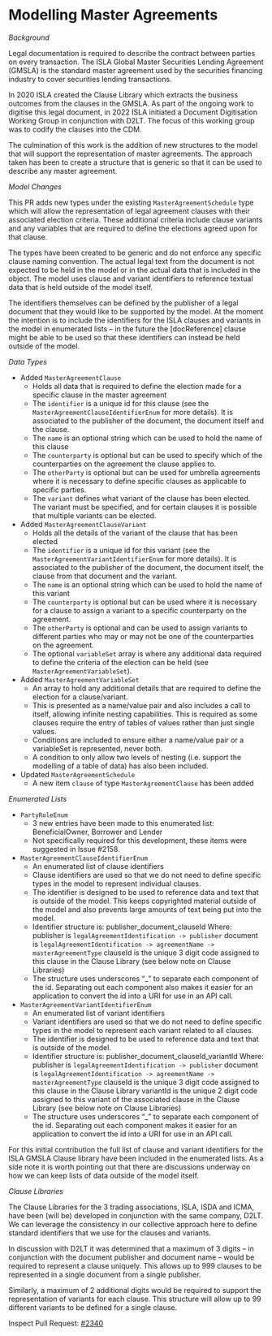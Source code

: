 # Modelling Master Agreements

_Background_

Legal documentation is required to describe the contract between parties on every transaction. The ISLA Global Master Securities Lending Agreement (GMSLA) is the standard master agreement used by the securities financing industry to cover securities lending transactions.

In 2020 ISLA created the Clause Library which extracts the business outcomes from the clauses in the GMSLA. As part of the ongoing work to digitise this legal document, in 2022 ISLA initiated a Document Digitisation Working Group in conjunction with D2LT. The focus of this working group was to codify the clauses into the CDM.

The culmination of this work is the addition of new structures to the model that will support the representation of master agreements. The approach taken has been to create a structure that is generic so that it can be used to describe any master agreement.

_Model Changes_

This PR adds new types under the existing `MasterAgreementSchedule` type which will allow the representation of legal agreement clauses with their associated election criteria. These additional criteria include clause variants and any variables that are required to define the elections agreed upon for that clause.

The types have been created to be generic and do not enforce any specific clause naming convention. The actual legal text from the document is not expected to be held in the model or in the actual data that is included in the object. The model uses clause and variant identifiers to reference textual data that is held outside of the model itself. 

The identifiers themselves can be defined by the publisher of a legal document that they would like to be supported by the model. At the moment the intention is to include the identifiers for the ISLA clauses and variants in the model in enumerated lists – in the future the [docReference] clause might be able to be used so that these identifiers can instead be held outside of the model.

_Data Types_

- Added `MasterAgreementClause`
   - Holds all data that is required to define the election made for a specific clause in the master agreement
   - The `identifier` is a unique id for this clause (see the `MasterAgreementClauseIdentifierEnum` for more details). It is associated to the publisher of the document, the document itself and the clause.
   - The `name` is an optional string which can be used to hold the name of this clause
   - The `counterparty` is optional but can be used to specify which of the counterparties on the agreement the clause applies to.
   - The `otherParty` is optional but can be used for umbrella agreements where it is necessary to define specific clauses as applicable to specific parties.
   - The `variant` defines what variant of the clause has been elected. The variant must be specified, and for certain clauses it is possible that multiple variants can be elected.
- Added `MasterAgreementClauseVariant`
  - Holds all the details of the variant of the clause that has been elected
  - The `identifier` is a unique id for this variant (see the `MasterAgreementVariantIdentifierEnum` for more details). It is associated to the publisher of the document, the document itself, the clause from that document and the variant.
  - The `name` is an optional string which can be used to hold the name of this variant
  - The `counterparty` is optional but can be used where it is necessary for a clause to assign a variant to a specific counterparty on the agreement.
  - The `otherParty` is optional and can be used to assign variants to different parties who may or may not be one of the counterparties on the agreement.
  - The optional `variableSet` array is where any additional data required to define the criteria of the election can be held (see `MasterAgreementVariableSet`). 
- Added `MasterAgreementVariableSet`
  - An array to hold any additional details that are required to define the election for a clause/variant.
  - This is presented as a name/value pair and also includes a call to itself, allowing infinite nesting capabilities. This is required as some clauses require the entry of tables of values rather than just single values.
  - Conditions are included to ensure either a name/value pair or a variableSet is represented, never both.
  - A condition to only allow two levels of nesting (i.e. support the modelling of a table of data) has also been included.
- Updated `MasterAgreementSchedule`
  - A new item `clause` of type `MasterAgreementClause` has been added

_Enumerated Lists_

- `PartyRoleEnum`
  - 3 new entries have been made to this enumerated list: BeneficialOwner, Borrower and Lender
  - Not specifically required for this development, these items were suggested in Issue #2158.
- `MasterAgreementClauseIdentifierEnum`
  - An enumerated list of clause identifiers
  - Clause identifiers are used so that we do not need to define specific types in the model to represent individual clauses.
  - The identifier is designed to be used to reference data and text that is outside of the model. This keeps copyrighted material outside of the model and also prevents large amounts of text being put into the model.
  - Identifier structure is: publisher_document_clauseId
Where:
	publisher is `legalAgreementIdentification -> publisher`
	document is `legalAgreementIdentification -> agreementName -> masterAgreementType`
	clauseId is the unique 3 digit code assigned to this clause in the Clause Library (see below note on Clause Libraries)
  - The structure uses underscores “_” to separate each component of the id. Separating out each component also makes it easier for an application to convert the id into a URI for use in an API call.
- `MasterAgreementVariantIdentifierEnum`
  - An enumerated list of variant identifiers
  - Variant identifiers are used so that we do not need to define specific types in the model to represent each variant related to all clauses.
  - The identifier is designed to be used to reference data and text that is outside of the model.
  - Identifier structure is: publisher_document_clauseId_variantId
Where:
	publisher is `legalAgreementIdentification -> publisher`
	document is `legalAgreementIdentification -> agreementName -> masterAgreementType`
	clauseId is the unique 3 digit code assigned to this clause in the Clause Library
	variantId is the unique 2 digit code assigned to this variant of the associated clause in the Clause Library (see below note on Clause Libraries)
  - The structure uses underscores “_” to separate each component of the id. Separating out each component makes it easier for an application to convert the id into a URI for use in an API call. 

For this initial contribution the full list of clause and variant identifiers for the ISLA GMSLA Clause library have been included in the enumerated lists. As a side note it is worth pointing out that there are discussions underway on how we can keep lists of data outside of the model itself.

_Clause Libraries_

The Clause Libraries for the 3 trading associations, ISLA, ISDA and ICMA, have been (will be) developed in conjunction with the same company, D2LT. We can leverage the consistency in our collective approach here to define standard identifiers that we use for the clauses and variants. 

In discussion with D2LT it was determined that a maximum of 3 digits – in conjunction with the document publisher and document name – would be required to represent a clause uniquely. This allows up to 999 clauses to be represented in a single document from a single publisher. 

Similarly, a maximum of 2 additional digits would be required to support the representation of variants for each clause. This structure will allow up to 99 different variants to be defined for a single clause.

Inspect Pull Request: [#2340](https://github.com/finos/common-domain-model/pull/2340)
